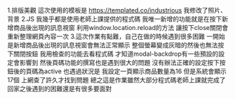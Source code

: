 1.排版美觀
這次使用的模板是
https://templated.co/industrious
我修改了照片、背景
2.JS
我幾乎都是使用老師上課提供的程式碼
我唯一新增的功能就是在按下新增商品後出現的訊息視窗
利用window.location.reload的方法
讓按下close關閉會重新整理網頁內容一次
3.這次作業有點難，自己在做的時候遇到很多困難
一開始是新增商品後出現的訊息視窗會無法正常顯示
整個螢幕變成灰暗的然後也無法按下關閉按鈕
我用檢查的功能去看程式碼
才知道modal-backdrop有一些預設的設定會影響到
然後頁碼功能的撰寫也是遇到很大的問題
沒有辦法正確的設定按下按鈕後的頁碼為active
也遇過狀況是
我設定一頁顯示商品數量為16
但是系統會顯示17個
上網查了許久才找到問題
總之這是作業雖然大部分程式碼老師上課就完成了
回家之後遇到的困難還是有很多要面對
